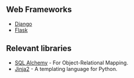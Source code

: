 ## Web Frameworks
- [Django](https://www.djangoproject.com/)
- [Flask](http://flask.pocoo.org/)

## Relevant libraries
- [SQL Alchemy](http://www.sqlalchemy.org/) - For Object-Relational Mapping.
- [Jinja2](http://jinja.pocoo.org/docs/dev/) - A templating language for Python.
